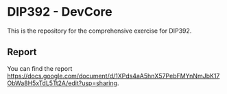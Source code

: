# DIP392 - DevCore

This is the repository for the comprehensive exercise for DIP392.

## Report
You can find the report https://docs.google.com/document/d/1XPds4aA5hnX57PebFMYnNmJbK17ObWa8H5xTdL5Tt2A/edit?usp=sharing.  

